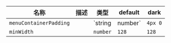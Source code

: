 | 名称 | 描述 | 类型 | default | dark |
|---|---|---|---|---|
| `menuContainerPadding` |  | `string | number` | `4px 0` | `4px 0` |
| `minWidth` |  | `number` | `128` | `128` |
